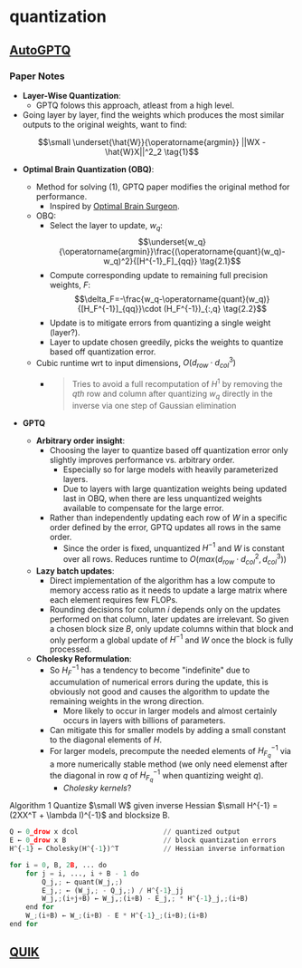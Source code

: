 # quantization

## [AutoGPTQ](https://arxiv.org/pdf/2210.17323.pdf)

### Paper Notes

-  **Layer-Wise Quantization**: 
	- GPTQ folows this approach, atleast from a high level.
  - Going layer by layer, find the weights which produces the most similar outputs to the original weights, want to find:

$$\small \underset{\hat{W}}{\operatorname{argmin}} ||WX - \hat{W}X||^2_2 \tag{1}$$

- **Optimal Brain Quantization (OBQ)**:
  - Method for solving $(1)$, GPTQ paper modifies the original method for performance.
    - Inspired by [Optimal Brain Surgeon](https://www.babak.caltech.edu/pubs/conferences/00298572.pdf). 
  - OBQ:
    - Select the layer to update, $w_q$:
      $$\underset{w_q}{\operatorname{argmin}}\frac{(\operatorname{quant}(w_q)-w_q)^2}{[H^{-1}_F]_{qq}} \tag{2.1}$$
    - Compute corresponding update to remaining full precision weights, $F$:
    $$\delta_F=-\frac{w_q-\operatorname{quant}(w_q)}{[H_F^{-1}]_{qq}}\cdot (H_F^{-1})_{:,q} \tag{2.2}$$
    - Update is to mitigate errors from quantizing a single weight (layer?).
    - Layer to update chosen greedily, picks the weights to quantize based off quantization error.
  - Cubic runtime wrt to input dimensions, $O(d_{row}\cdot d_{col}^3)$
    - > Tries to avoid a full recomputation of $H^{1}$ by removing the *qth* row and column after quantizing $w_q$ directly in the inverse via one step of Gaussian elimination

- **GPTQ**
  - **Arbitrary order insight**:
    - Choosing the layer to quantize based off quantization error only slightly improves performance vs. arbitrary order.
      - Especially so for large models with heavily parameterized layers.
      - Due to layers with large quantization weights being updated last in OBQ, when there are less unquantized weights available to compensate for the large error.
    - Rather than independently updating each row of $W$ in a specific order defined by the error, GPTQ updates all rows in the same order. 
      - Since the order is fixed, unquantized $H^{-1}$ and $W$ is constant over all rows. Reduces runtime to $O(max(d_{row}\cdot d_{col}^2,d_{col}^3))$
  - **Lazy batch updates**:
    - Direct implementation of the algorithm has a low compute to memory access ratio as it needs to update a large matrix where each element requires few FLOPs.
    - Rounding decisions for column $i$ depends only on the updates performed on that column, later updates are irrelevant. So given a chosen block size $B$, only update columns within that block and only perform a global update of $H^{-1}$ and $W$ once the block is fully processed.
  - **Cholesky Reformulation**:
    - So $H_F^{-1}$ has a tendency to become "indefinite" due to accumulation of numerical errors during the update, this is obviously not good and causes the algorithm to update the remaining weights in the wrong direction.
      - More likely to occur in larger models and almost certainly occurs in layers with billions of parameters.
    - Can mitigate this for smaller models by adding a small constant to the diagonal elements of $H$.
    - For larger models, precompute the needed elements of $H_{F_{q}}^{-1}$ via a more numerically stable method (we only need elemenst after the diagonal in row $q$ of $H_{F_{q}}^{-1}$ when quantizing weight $q$).
      - *Cholesky kernels*?
    

Algorithm 1 Quantize $\small W$ given inverse Hessian $\small H^{-1} = (2XX^T + \lambda I)^{-1}$ and blocksize B.
```python
Q ← 0_drow x dcol                     // quantized output
E ← 0_drow x B                        // block quantization errors
H^{-1} ← Cholesky(H^{-1})^T           // Hessian inverse information

for i = 0, B, 2B, ... do
    for j = i, ..., i + B - 1 do
        Q_j,; ← quant(W_j,;)
        E_j,; ← (W_j,; - Q_j,;) / H^{-1}_jj
        W_j,;(i+j+B) ← W_j,;(i+B) - E_j,; * H^{-1}_j,;(i+B)
    end for
    W_;(i+B) ← W_;(i+B) - E * H^{-1}_;(i+B);(i+B)
end for
```

## [QUIK](https://arxiv.org/abs/2310.09259)




